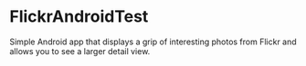 FlickrAndroidTest
===================

Simple Android app that displays a grip of interesting photos from Flickr and allows you to see a larger detail view.